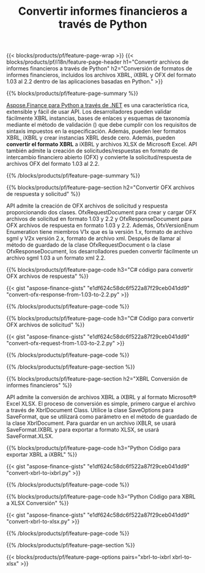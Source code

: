 ﻿---
title: Convertir informes financieros a través de Python
url: /es/python-net/conversion/
description:  Código Python para convertir informes financieros en formatos de archivo XBRL, iXBRL(inline xbrl) y OFX a través de la biblioteca Python.
---
{{< blocks/products/pf/feature-page-wrap >}}
{{< blocks/products/pf/i18n/feature-page-header h1="Convertir archivos de informes financieros a través de Python" h2="Conversión de formatos de informes financieros, incluidos los archivos XBRL, iXBRL y OFX del formato 1.03 al 2.2 dentro de las aplicaciones basadas en Python." >}}

{{% blocks/products/pf/feature-page-summary %}}

[Aspose.Finance para Python a través de .NET](https://products.aspose.com/finance/python-net/) es una característica rica, extensible y fácil de usar API. Los desarrolladores pueden validar fácilmente XBRL instancias, bases de enlaces y esquemas de taxonomía mediante el método de validación () que debe cumplir con los requisitos de sintaxis impuestos en la especificación. Además, pueden leer formatos XBRL, iXBRL y crear instancias XBRL desde cero. Además, pueden **convertir el formato XBRL** a iXBRL y archivos XLSX de Microsoft Excel. API también admite la creación de solicitudes/respuestas en formato de intercambio financiero abierto (OFX) y convierte la solicitud/respuesta de archivos OFX del formato 1.03 al 2.2.

{{% /blocks/products/pf/feature-page-summary %}}

{{% blocks/products/pf/feature-page-section h2="Convertir OFX archivos de respuesta y solicitud" %}}

API admite la creación de OFX archivos de solicitud y respuesta proporcionando dos clases. OfxRequestDocument para crear y cargar OFX archivos de solicitud en formato 1.03 y 2.2 y OfxResponseDocument para OFX archivos de respuesta en formato 1.03 y 2.2. Además, OfxVersionEnum Enumeration tiene miembros V1x que es la versión 1.x, formato de archivo sgml y V2x versión 2.x, formato de archivo xml. Después de llamar al método de guardado de la clase OfxRequestDocument o la clase OfxResponseDocument, los desarrolladores pueden convertir fácilmente un archivo sgml 1.03 a un formato xml 2.2.


{{% blocks/products/pf/feature-page-code h3="C# código para convertir OFX archivos de respuesta" %}}

{{< gist "aspose-finance-gists" "e1df624c58dc6f522a87f29ceb041dd9" "convert-ofx-response-from-1.03-to-2.2.py" >}} 

{{% /blocks/products/pf/feature-page-code %}}

{{% blocks/products/pf/feature-page-code h3="C# Código para convertir OFX archivos de solicitud" %}}

{{< gist "aspose-finance-gists" "e1df624c58dc6f522a87f29ceb041dd9" "convert-ofx-request-from-1.03-to-2.2.py" >}} 

{{% /blocks/products/pf/feature-page-code %}}

{{% /blocks/products/pf/feature-page-section %}}

{{% blocks/products/pf/feature-page-section h2="XBRL Conversión de informes financieros" %}}

API admite la conversión de archivos XBRL a iXBRL y al formato Microsoft® Excel XLSX. El proceso de conversión es simple, primero cargue el archivo a través de XbrlDocument Class. Utilice la clase SaveOptions para SaveFormat, que se utilizará como parámetro en el método de guardado de la clase XbrlDocument. Para guardar en un archivo iXBLR, se usará SaveFormat.IXBRL y para exportar a formato XLSX, se usará SaveFormat.XLSX.

{{% blocks/products/pf/feature-page-code h3="Python Código para exportar XBRL a iXBRL" %}}

{{< gist "aspose-finance-gists" "e1df624c58dc6f522a87f29ceb041dd9" "convert-xbrl-to-ixbrl.py" >}} 

{{% /blocks/products/pf/feature-page-code %}}

{{% blocks/products/pf/feature-page-code h3="Python Código para XBRL a XLSX Conversión" %}}

{{< gist "aspose-finance-gists" "e1df624c58dc6f522a87f29ceb041dd9" "convert-xbrl-to-xlsx.py" >}} 

{{% /blocks/products/pf/feature-page-code %}}

{{% /blocks/products/pf/feature-page-section %}}

{{< blocks/products/pf/feature-page-options pairs="xbrl-to-ixbrl xbrl-to-xlsx" >}}